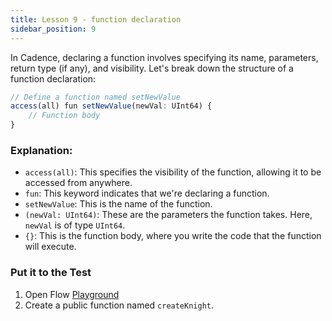 ```yaml
---
title: Lesson 9 - function declaration
sidebar_position: 9
---
```


In Cadence, declaring a function involves specifying its name, parameters, return type (if any), and visibility.
Let's break down the structure of a function declaration:

```jsx
// Define a function named setNewValue
access(all) fun setNewValue(newVal: UInt64) {
    // Function body
}
```

### **Explanation:**

- `access(all)`: This specifies the visibility of the function, allowing it to be accessed from anywhere.
- `fun`: This keyword indicates that we're declaring a function.
- `setNewValue`: This is the name of the function.
- `(newVal: UInt64)`: These are the parameters the function takes. Here, `newVal` is of type `UInt64`.
- `{}`: This is the function body, where you write the code that the function will execute.

### Put it to the Test

1. Open Flow [Playground](https://play.flow.com/)
2. Create a public function named `createKnight`.
